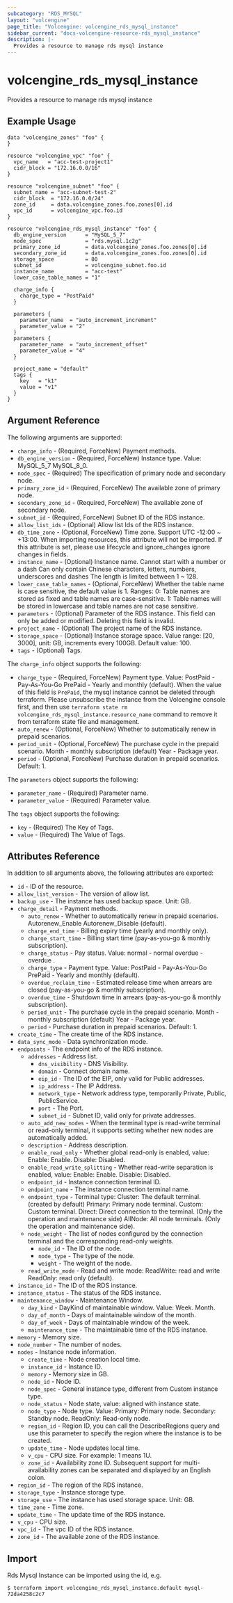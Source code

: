 ```yaml
---
subcategory: "RDS_MYSQL"
layout: "volcengine"
page_title: "Volcengine: volcengine_rds_mysql_instance"
sidebar_current: "docs-volcengine-resource-rds_mysql_instance"
description: |-
  Provides a resource to manage rds mysql instance
---
```

# volcengine_rds_mysql_instance
Provides a resource to manage rds mysql instance
## Example Usage
```hcl
data "volcengine_zones" "foo" {
}

resource "volcengine_vpc" "foo" {
  vpc_name   = "acc-test-project1"
  cidr_block = "172.16.0.0/16"
}

resource "volcengine_subnet" "foo" {
  subnet_name = "acc-subnet-test-2"
  cidr_block  = "172.16.0.0/24"
  zone_id     = data.volcengine_zones.foo.zones[0].id
  vpc_id      = volcengine_vpc.foo.id
}

resource "volcengine_rds_mysql_instance" "foo" {
  db_engine_version      = "MySQL_5_7"
  node_spec              = "rds.mysql.1c2g"
  primary_zone_id        = data.volcengine_zones.foo.zones[0].id
  secondary_zone_id      = data.volcengine_zones.foo.zones[0].id
  storage_space          = 80
  subnet_id              = volcengine_subnet.foo.id
  instance_name          = "acc-test"
  lower_case_table_names = "1"

  charge_info {
    charge_type = "PostPaid"
  }

  parameters {
    parameter_name  = "auto_increment_increment"
    parameter_value = "2"
  }
  parameters {
    parameter_name  = "auto_increment_offset"
    parameter_value = "4"
  }

  project_name = "default"
  tags {
    key   = "k1"
    value = "v1"
  }
}
```
## Argument Reference
The following arguments are supported:
* `charge_info` - (Required, ForceNew) Payment methods.
* `db_engine_version` - (Required, ForceNew) Instance type. Value:
MySQL_5_7
MySQL_8_0.
* `node_spec` - (Required) The specification of primary node and secondary node.
* `primary_zone_id` - (Required, ForceNew) The available zone of primary node.
* `secondary_zone_id` - (Required, ForceNew) The available zone of secondary node.
* `subnet_id` - (Required, ForceNew) Subnet ID of the RDS instance.
* `allow_list_ids` - (Optional) Allow list Ids of the RDS instance.
* `db_time_zone` - (Optional, ForceNew) Time zone. Support UTC -12:00 ~ +13:00. When importing resources, this attribute will not be imported. If this attribute is set, please use lifecycle and ignore_changes ignore changes in fields.
* `instance_name` - (Optional) Instance name. Cannot start with a number or a dash
Can only contain Chinese characters, letters, numbers, underscores and dashes
The length is limited between 1 ~ 128.
* `lower_case_table_names` - (Optional, ForceNew) Whether the table name is case sensitive, the default value is 1.
Ranges:
0: Table names are stored as fixed and table names are case-sensitive.
1: Table names will be stored in lowercase and table names are not case sensitive.
* `parameters` - (Optional) Parameter of the RDS instance. This field can only be added or modified. Deleting this field is invalid.
* `project_name` - (Optional) The project name of the RDS instance.
* `storage_space` - (Optional) Instance storage space. Value range: [20, 3000], unit: GB, increments every 100GB. Default value: 100.
* `tags` - (Optional) Tags.

The `charge_info` object supports the following:

* `charge_type` - (Required, ForceNew) Payment type. Value:
PostPaid - Pay-As-You-Go
PrePaid - Yearly and monthly (default). 
When the value of this field is `PrePaid`, the mysql instance cannot be deleted through terraform. Please unsubscribe the instance from the Volcengine console first, and then use `terraform state rm volcengine_rds_mysql_instance.resource_name` command to remove it from terraform state file and management.
* `auto_renew` - (Optional, ForceNew) Whether to automatically renew in prepaid scenarios.
* `period_unit` - (Optional, ForceNew) The purchase cycle in the prepaid scenario.
Month - monthly subscription (default)
Year - Package year.
* `period` - (Optional, ForceNew) Purchase duration in prepaid scenarios. Default: 1.

The `parameters` object supports the following:

* `parameter_name` - (Required) Parameter name.
* `parameter_value` - (Required) Parameter value.

The `tags` object supports the following:

* `key` - (Required) The Key of Tags.
* `value` - (Required) The Value of Tags.

## Attributes Reference
In addition to all arguments above, the following attributes are exported:
* `id` - ID of the resource.
* `allow_list_version` - The version of allow list.
* `backup_use` - The instance has used backup space. Unit: GB.
* `charge_detail` - Payment methods.
    * `auto_renew` - Whether to automatically renew in prepaid scenarios.
Autorenew_Enable
Autorenew_Disable (default).
    * `charge_end_time` - Billing expiry time (yearly and monthly only).
    * `charge_start_time` - Billing start time (pay-as-you-go & monthly subscription).
    * `charge_status` - Pay status. Value:
normal - normal
overdue - overdue
.
    * `charge_type` - Payment type. Value:
PostPaid - Pay-As-You-Go
PrePaid - Yearly and monthly (default).
    * `overdue_reclaim_time` - Estimated release time when arrears are closed (pay-as-you-go & monthly subscription).
    * `overdue_time` - Shutdown time in arrears (pay-as-you-go & monthly subscription).
    * `period_unit` - The purchase cycle in the prepaid scenario.
Month - monthly subscription (default)
Year - Package year.
    * `period` - Purchase duration in prepaid scenarios. Default: 1.
* `create_time` - The create time of the RDS instance.
* `data_sync_mode` - Data synchronization mode.
* `endpoints` - The endpoint info of the RDS instance.
    * `addresses` - Address list.
        * `dns_visibility` - DNS Visibility.
        * `domain` - Connect domain name.
        * `eip_id` - The ID of the EIP, only valid for Public addresses.
        * `ip_address` - The IP Address.
        * `network_type` - Network address type, temporarily Private, Public, PublicService.
        * `port` - The Port.
        * `subnet_id` - Subnet ID, valid only for private addresses.
    * `auto_add_new_nodes` - When the terminal type is read-write terminal or read-only terminal, it supports setting whether new nodes are automatically added.
    * `description` - Address description.
    * `enable_read_only` - Whether global read-only is enabled, value: Enable: Enable. Disable: Disabled.
    * `enable_read_write_splitting` - Whether read-write separation is enabled, value: Enable: Enable. Disable: Disabled.
    * `endpoint_id` - Instance connection terminal ID.
    * `endpoint_name` - The instance connection terminal name.
    * `endpoint_type` - Terminal type:
Cluster: The default terminal. (created by default)
Primary: Primary node terminal.
Custom: Custom terminal.
Direct: Direct connection to the terminal. (Only the operation and maintenance side)
AllNode: All node terminals. (Only the operation and maintenance side).
    * `node_weight` - The list of nodes configured by the connection terminal and the corresponding read-only weights.
        * `node_id` - The ID of the node.
        * `node_type` - The type of the node.
        * `weight` - The weight of the node.
    * `read_write_mode` - Read and write mode:
ReadWrite: read and write
ReadOnly: read only (default).
* `instance_id` - The ID of the RDS instance.
* `instance_status` - The status of the RDS instance.
* `maintenance_window` - Maintenance Window.
    * `day_kind` - DayKind of maintainable window. Value: Week. Month.
    * `day_of_month` - Days of maintainable window of the month.
    * `day_of_week` - Days of maintainable window of the week.
    * `maintenance_time` - The maintainable time of the RDS instance.
* `memory` - Memory size.
* `node_number` - The number of nodes.
* `nodes` - Instance node information.
    * `create_time` - Node creation local time.
    * `instance_id` - Instance ID.
    * `memory` - Memory size in GB.
    * `node_id` - Node ID.
    * `node_spec` - General instance type, different from Custom instance type.
    * `node_status` - Node state, value: aligned with instance state.
    * `node_type` - Node type. Value: Primary: Primary node.
Secondary: Standby node.
ReadOnly: Read-only node.
    * `region_id` - Region ID, you can call the DescribeRegions query and use this parameter to specify the region where the instance is to be created.
    * `update_time` - Node updates local time.
    * `v_cpu` - CPU size. For example: 1 means 1U.
    * `zone_id` - Availability zone ID. Subsequent support for multi-availability zones can be separated and displayed by an English colon.
* `region_id` - The region of the RDS instance.
* `storage_type` - Instance storage type.
* `storage_use` - The instance has used storage space. Unit: GB.
* `time_zone` - Time zone.
* `update_time` - The update time of the RDS instance.
* `v_cpu` - CPU size.
* `vpc_id` - The vpc ID of the RDS instance.
* `zone_id` - The available zone of the RDS instance.


## Import
Rds Mysql Instance can be imported using the id, e.g.
```
$ terraform import volcengine_rds_mysql_instance.default mysql-72da4258c2c7
```

